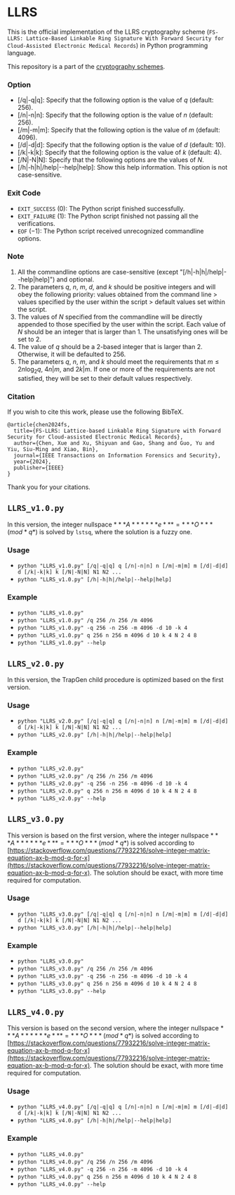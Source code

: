 # LLRS

This is the official implementation of the LLRS cryptography scheme (``FS-LLRS: Lattice-Based Linkable Ring Signature With Forward Security for Cloud-Assisted Electronic Medical Records``) in Python programming language. 

This repository is a part of the [cryptography schemes](https://github.com/BatchClayderman/Cryptography-Schemes). 

### Option

- [/q|-q|q]: Specify that the following option is the value of $q$ (default: $256$). 
- [/n|-n|n]: Specify that the following option is the value of $n$ (default: $256$). 
- [/m|-m|m]: Specify that the following option is the value of $m$ (default: $4096$). 
- [/d|-d|d]: Specify that the following option is the value of $d$ (default: $10$). 
- [/k|-k|k]: Specify that the following option is the value of $k$ (default: $4$). 
- [/N|-N|N]: Specify that the following options are the values of $N$. 
- [/h|-h|h|/help|--help|help]: Show this help information. This option is not case-sensitive. 

### Exit Code
- ``EXIT_SUCCESS`` ($0$): The Python script finished successfully. 
- ``EXIT_FAILURE`` ($1$): The Python script finished not passing all the verifications. 
- ``EOF`` ($-1$): The Python script received unrecognized commandline options. 

### Note

1) All the commandline options are case-sensitive (except "[/h|-h|h|/help|--help|help]") and optional. 
2) The parameters $q$, $n$, $m$, $d$, and $k$ should be positive integers and will obey the following priority: values obtained from the command line > values specified by the user within the script > default values set within the script. 
3) The values of $N$ specified from the commandline will be directly appended to those specified by the user within the script. Each value of $N$ should be an integer that is larger than $1$. The unsatisfying ones will be set to $2$. 
4) The value of $q$ should be a 2-based integer that is larger than $2$. Otherwise, it will be defaulted to 256. 
5) The parameters $q$, $n$, $m$, and $k$ should meet the requirements that $m \leqslant 2n \log_2 q$, $4n | m$, and $2k | m$. If one or more of the requirements are not satisfied, they will be set to their default values respectively. 

### Citation

If you wish to cite this work, please use the following BibTeX. 

```
@article{chen2024fs,
  title={FS-LLRS: Lattice-based Linkable Ring Signature with Forward Security for Cloud-assisted Electronic Medical Records},
  author={Chen, Xue and Xu, Shiyuan and Gao, Shang and Guo, Yu and Yiu, Siu-Ming and Xiao, Bin},
  journal={IEEE Transactions on Information Forensics and Security},
  year={2024},
  publisher={IEEE}
}
```

Thank you for your citations. 

## ``LLRS_v1.0.py``

In this version, the integer nullspace $***A******e*** = ***O*** (mod *q*)$ is solved by ``lstsq``, where the solution is a fuzzy one. 

### Usage

- ``python "LLRS_v1.0.py" [/q|-q|q] q [/n|-n|n] n [/m|-m|m] m [/d|-d|d] d [/k|-k|k] k [/N|-N|N] N1 N2 ...``
- ``python "LLRS_v1.0.py" [/h|-h|h|/help|--help|help]``

### Example

- ``python "LLRS_v1.0.py"``
- ``python "LLRS_v1.0.py" /q 256 /n 256 /m 4096``
- ``python "LLRS_v1.0.py" -q 256 -n 256 -m 4096 -d 10 -k 4``
- ``python "LLRS_v1.0.py" q 256 n 256 m 4096 d 10 k 4 N 2 4 8``
- ``python "LLRS_v1.0.py" --help``

## ``LLRS_v2.0.py``

In this version, the TrapGen child procedure is optimized based on the first version. 

### Usage

- ``python "LLRS_v2.0.py" [/q|-q|q] q [/n|-n|n] n [/m|-m|m] m [/d|-d|d] d [/k|-k|k] k [/N|-N|N] N1 N2 ...``
- ``python "LLRS_v2.0.py" [/h|-h|h|/help|--help|help]``

### Example

- ``python "LLRS_v2.0.py"``
- ``python "LLRS_v2.0.py" /q 256 /n 256 /m 4096``
- ``python "LLRS_v2.0.py" -q 256 -n 256 -m 4096 -d 10 -k 4``
- ``python "LLRS_v2.0.py" q 256 n 256 m 4096 d 10 k 4 N 2 4 8``
- ``python "LLRS_v2.0.py" --help``

## ``LLRS_v3.0.py``

This version is based on the first version, where the integer nullspace $***A******e*** = ***O*** (mod *q*)$ is solved according to [https://stackoverflow.com/questions/77932216/solve-integer-matrix-equation-ax-b-mod-q-for-x](https://stackoverflow.com/questions/77932216/solve-integer-matrix-equation-ax-b-mod-q-for-x). The solution should be exact, with more time required for computation. 

### Usage

- ``python "LLRS_v3.0.py" [/q|-q|q] q [/n|-n|n] n [/m|-m|m] m [/d|-d|d] d [/k|-k|k] k [/N|-N|N] N1 N2 ...``
- ``python "LLRS_v3.0.py" [/h|-h|h|/help|--help|help]``

### Example

- ``python "LLRS_v3.0.py"``
- ``python "LLRS_v3.0.py" /q 256 /n 256 /m 4096``
- ``python "LLRS_v3.0.py" -q 256 -n 256 -m 4096 -d 10 -k 4``
- ``python "LLRS_v3.0.py" q 256 n 256 m 4096 d 10 k 4 N 2 4 8``
- ``python "LLRS_v3.0.py" --help``

## ``LLRS_v4.0.py``

This version is based on the second version, where the integer nullspace $***A******e*** = ***O*** (mod *q*)$ is solved according to [https://stackoverflow.com/questions/77932216/solve-integer-matrix-equation-ax-b-mod-q-for-x](https://stackoverflow.com/questions/77932216/solve-integer-matrix-equation-ax-b-mod-q-for-x). The solution should be exact, with more time required for computation. 

### Usage

- ``python "LLRS_v4.0.py" [/q|-q|q] q [/n|-n|n] n [/m|-m|m] m [/d|-d|d] d [/k|-k|k] k [/N|-N|N] N1 N2 ...``
- ``python "LLRS_v4.0.py" [/h|-h|h|/help|--help|help]``

### Example

- ``python "LLRS_v4.0.py"``
- ``python "LLRS_v4.0.py" /q 256 /n 256 /m 4096``
- ``python "LLRS_v4.0.py" -q 256 -n 256 -m 4096 -d 10 -k 4``
- ``python "LLRS_v4.0.py" q 256 n 256 m 4096 d 10 k 4 N 2 4 8``
- ``python "LLRS_v4.0.py" --help``

